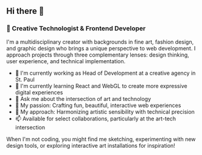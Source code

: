 ## Hi there 👋

### 🎨 Creative Technologist & Frontend Developer

I'm a multidisciplinary creator with backgrounds in fine art, fashion design, and graphic design who brings a unique perspective to web development. I approach projects through three complementary lenses: design thinking, user experience, and technical implementation.

- 🔭 I'm currently working as Head of Development at a creative agency in St. Paul
- 🌱 I'm currently learning React and WebGL to create more expressive digital experiences
- 💬 Ask me about the intersection of art and technology
- 🚀 My passion: Crafting fun, beautiful, interactive web experiences
- 🧠 My approach: Harmonizing artistic sensibility with technical precision
- 📫 Available for select collaborations, particularly at the art-tech intersection

When I'm not coding, you might find me sketching, experimenting with new design tools, or exploring interactive art installations for inspiration!
